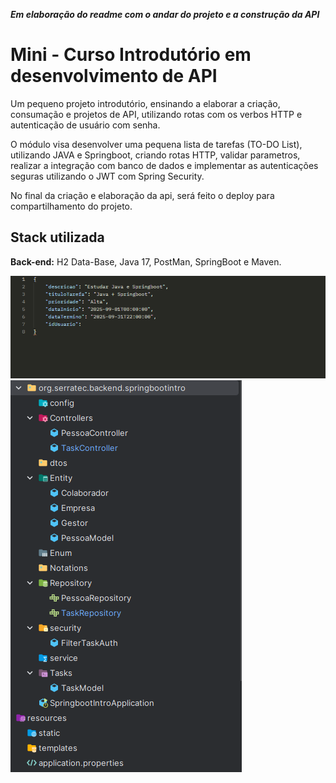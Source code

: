 ***Em elaboração do readme com o andar do projeto e a construção da API***

# Mini - Curso Introdutório em desenvolvimento de API

Um pequeno projeto introdutório, ensinando a elaborar a criação, consumação e projetos 
de API, utilizando rotas com os verbos HTTP e autenticação de usuário com senha.

O módulo visa desenvolver uma pequena lista de tarefas (TO-DO List), utilizando JAVA e Springboot,
criando rotas HTTP, validar parametros, realizar a integração com banco de dados e implementar as autenticações
seguras utilizando o JWT com Spring Security.

No final da criação e elaboração da api, será feito o deploy para compartilhamento do projeto.
 

## Stack utilizada

**Back-end:** H2 Data-Base, Java 17, PostMan, SpringBoot e Maven.

![img.png](img.png)
![img_1.png](img_1.png)
